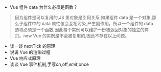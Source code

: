 

- Vue 组件 data 为什么必须是函数 ?
> 因为组件是可以复用的,JS 里对象是引用关系,如果组件 data 是一个对象,那么子组件中的 data 属性值会互相污染,产生副作用。所以一个组件的 data 选项必须是一个函数,因此每个实例可以维护一份被返回对象的独立的拷贝。new Vue 的实例是不会被复用的,因此不存在以上问题。

- 谈一谈 nextTick 的原理
- 说说 Vue 的渲染过程
- Vue 响应式原理
- 谈谈 Vue 事件机制,手写$on,$off,$emit,$once